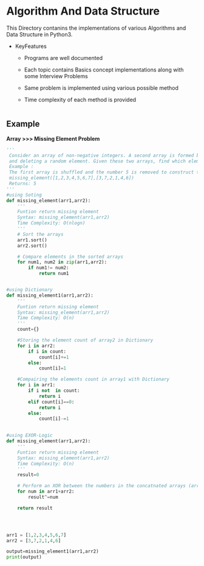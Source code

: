 # Algorithm And Data Structure
This Directory contanins the implementations  of various Algorithms and Data Structure in Python3.

- KeyFeatures
    - Programs are well documented
    - Each topic contains Basics concept implementations along with some Interview Problems 
    - Same problem is implemented using various possible method
    - Time complexity of each method is provided

        ``` Eg. Time Complexity: O(nlogn)
        ```



## Example
   <b>Array >>> Missing Element Problem</b>
```python
'''
 Consider an array of non-negative integers. A second array is formed by shuffling the elements of the first array 
 and deleting a random element. Given these two arrays, find which element is missing in the second array.
 Example :
 The first array is shuffled and the number 5 is removed to construct the second array then
 missing_element([1,2,3,4,5,6,7],[3,7,2,1,4,6])
 Returns: 5
'''	
#using Soting
def missing_element(arr1,arr2):
    ''' 
    Funtion return missing element
    Syntax: missing_element(arr1,arr2)
    Time Complexity: O(nlogn)   
    ''' 
    # Sort the arrays
    arr1.sort()
    arr2.sort()

    # Compare elements in the sorted arrays
    for num1, num2 in zip(arr1,arr2):
        if num1!= num2:
            return num1


#using Dictionary
def missing_element1(arr1,arr2):
    ''' 
    Funtion return missing element
    Syntax: missing_element(arr1,arr2)
    Time Complexity: O(n)   
    '''
    count={}

    #Storing the element count of array2 in Dictionary
    for i in arr2:
        if i in count:
            count[i]+=1
        else:
            count[i]=1

    #Compairing the elements count in array1 with Dictionary        
    for i in arr1:
        if i not  in count:
            return i        
        elif count[i]==0:
            return i
        else:
            count[i]-=1 
        

#using EXOR-Logic
def missing_element(arr1,arr2):
    ''' 
    Funtion return missing element
    Syntax: missing_element(arr1,arr2)
    Time Complexity: O(n)   
    '''  
    result=0 

    # Perform an XOR between the numbers in the concatnated arrays (arr1+arr2)
    for num in arr1+arr2: 
        result^=num 

    return result 




arr1 = [1,2,3,4,5,6,7]
arr2 = [3,7,2,1,4,6]

output=missing_element1(arr1,arr2)
print(output)
    
```

